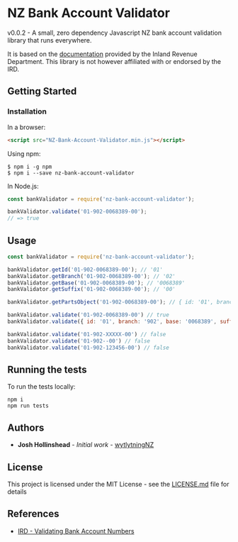 # NZ Bank Account Validator

v0.0.2 - A small, zero dependency Javascript NZ bank account validation library that runs everywhere.

It is based on the [documentation](https://www.ird.govt.nz/resources/d/8/d8e49dce-1bda-4875-8acf-9ebf908c6e17/rwt-nrwt-spec-2014.pdf) provided by the Inland Revenue Department.
This library is not however affiliated with or endorsed by the IRD.


## Getting Started

### Installation

In a browser:

```html
<script src="NZ-Bank-Account-Validator.min.js"></script>
```

Using npm:

```shell
$ npm i -g npm
$ npm i --save nz-bank-account-validator
```

In Node.js:

```js
const bankValidator = require('nz-bank-account-validator');

bankValidator.validate('01-902-0068389-00');
// => true
```

## Usage

```js
const bankValidator = require('nz-bank-account-validator');

bankValidator.getId('01-902-0068389-00'); // '01'
bankValidator.getBranch('01-902-0068389-00'); // '02'
bankValidator.getBase('01-902-0068389-00'); // '0068389'
bankValidator.getSuffix('01-902-0068389-00'); // '00'

bankValidator.getPartsObject('01-902-0068389-00'); // { id: '01', branch: '902', base: '0068389', suffix: '00' }

bankValidator.validate('01-902-0068389-00') // true
bankValidator.validate({ id: '01', branch: '902', base: '0068389', suffix: '00' }) // true

bankValidator.validate('01-902-XXXXX-00') // false
bankValidator.validate('01-902--00') // false
bankValidator.validate('01-902-123456-00') // false
```


## Running the tests

To run the tests locally:

```shell
npm i
npm run tests
```

## Authors

* **Josh Hollinshead** - *Initial work* - [wytlytningNZ](https://github.com/wytlytningNZ)

## License

This project is licensed under the MIT License - see the [LICENSE.md](LICENSE.md) file for details

## References

* [IRD - Validating Bank Account Numbers](https://www.ird.govt.nz/resources/d/8/d8e49dce-1bda-4875-8acf-9ebf908c6e17/rwt-nrwt-spec-2014.pdf)
